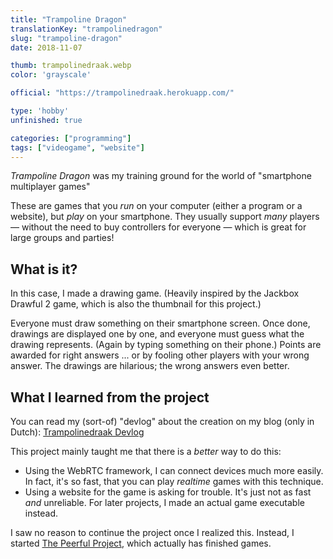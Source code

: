 ```yaml
---
title: "Trampoline Dragon"
translationKey: "trampolinedragon"
slug: "trampoline-dragon"
date: 2018-11-07

thumb: trampolinedraak.webp
color: 'grayscale'

official: "https://trampolinedraak.herokuapp.com/"

type: 'hobby'
unfinished: true

categories: ["programming"]
tags: ["videogame", "website"]
---
```


_Trampoline Dragon_ was my training ground for the world of "smartphone multiplayer games"

These are games that you _run_ on your computer (either a program or a website), but _play_ on your smartphone. They usually support _many_ players &mdash; without the need to buy controllers for everyone &mdash; which is great for large groups and parties!

## What is it?
In this case, I made a drawing game. (Heavily inspired by the Jackbox Drawful 2 game, which is also the thumbnail for this project.) 

Everyone must draw something on their smartphone screen. Once done, drawings are displayed one by one, and everyone must guess what the drawing represents. (Again by typing something on their phone.) Points are awarded for right answers ... or by fooling other players with your wrong answer. The drawings are hilarious; the wrong answers even better.

## What I learned from the project
You can read my (sort-of) "devlog" about the creation on my blog (only in Dutch): [Trampolinedraak Devlog](https://tiamopastoor.com/blog/2018/2018-11-07-trampolinedraak-een-partyspel/)

This project mainly taught me that there is a _better_ way to do this:
* Using the WebRTC framework, I can connect devices much more easily. In fact, it's so fast, that you can play _realtime_ games with this technique.
* Using a website for the game is asking for trouble. It's just not as fast _and_ unreliable. For later projects, I made an actual game executable instead.

I saw no reason to continue the project once I realized this. Instead, I started [The Peerful Project](https://pandaqi.com/the-peerful-project), which actually has finished games.

